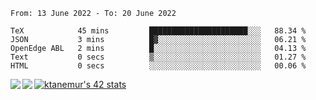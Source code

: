 <!--START_SECTION:waka-->

```text
From: 13 June 2022 - To: 20 June 2022

TeX            45 mins         ██████████████████████░░░   88.34 %
JSON           3 mins          █▓░░░░░░░░░░░░░░░░░░░░░░░   06.21 %
OpenEdge ABL   2 mins          █░░░░░░░░░░░░░░░░░░░░░░░░   04.13 %
Text           0 secs          ▒░░░░░░░░░░░░░░░░░░░░░░░░   01.27 %
HTML           0 secs          ░░░░░░░░░░░░░░░░░░░░░░░░░   00.06 %
```

<!--END_SECTION:waka-->
<a href="https://github.com/anuraghazra/github-readme-stats">
  <img align="left" src="https://github-readme-stats.vercel.app/api?username=Tanesan&count_private=true&show_icons=true" />
<img align="left" src="https://github-readme-stats.vercel.app/api/top-langs/?username=Tanesan" />
</a>

[![ktanemur's 42 stats](https://badge42.vercel.app/api/v2/cl1wslf6s002109l771rng2w8/stats?cursusId=21&coalitionId=62)](https://github.com/JaeSeoKim/badge42)
